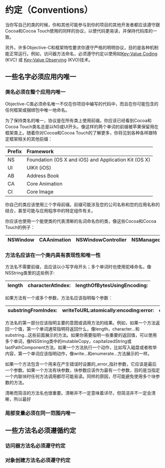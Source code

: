 # 约定（Conventions）

当你写自己的类的时候，你和其他可能参与到你的项目的其他开发者都应该遵守跟Cocoa和Cocoa Touch使用的同样的协议，以使代码更易读，并保持代码库的一致。

另外，许多Objective-C和框架特性要求你遵守严格的明明协议，目的是各种机制能正常运行。例如，访问器方法命名，必须遵守约定以使用如[Key-Value Coding]() \(KVC\) 或 [Key-Value Observing]() \(KVO\)技术。

## 一些名字必须应用内唯一

### 类名必须在整个应用内唯一

Objective-C类必须命名唯一不仅在你项目中编写的代码中，而且在你可能包含的任何框架或捆绑包中唯一地命名。

为了保持类名的唯一，协议是在所有类上使用前缀。你应该已经看到Cocoa和Cocoa Touch类名总是以NS或UI开头。像这样的两个单词的前缀被苹果保留用在框架类上。随着你对Cocoa和Cocoa Touch的了解更多，你将见到各种各样跟特定框架相关的其他前缀：

| Prefix | Framework |
| :--- | :--- |
| NS | Foundation \(OS X and iOS\) and Application Kit \(OS X\) |
| UI | UIKit \(iOS\) |
| AB | Address Book |
| CA | Core Animation |
| CI | Core Image |

你自己的类应该使用三个字母前缀。前缀可能涉及您的公司名称和您的应用名称的结合，甚至可能与应用程序中的特定组件有关。

你应该也使用一个能使类的代表清晰的名词命名你的类，像这些Cocoa和Cocoa Touch的例子：

| NSWindow | CAAnimation | NSWindowController | NSManagedObjectContext |
| :--- | :--- | :--- | :--- |


### 方法名应该在一个类内具有表现性和唯一性

方法名不需要前缀，且应该以小写字母开头；多个单词时也使用驼峰命名，像NSString类里的这些例子:

| length | characterAtIndex: | lengthOfBytesUsingEncoding: |
| :--- | :--- | :--- |


如果方法有一个或多个参数，方法名应该指明每个参数：

| substringFromIndex: | writeToURL:atomically:encoding:error: | enumerateSubstringsInRange:options:usingBlock: |
| :--- | :--- | :--- |




方法名的第一部分应该指明主要的意图或调用方法的结果。例如，如果一个方法返回一个值，第一个单词通常指明将返回什么，像length，character...和substring...这些前面展示的方法。如果你需要指明一些重要的返回值，可以使用多个单词，像NSString类中的mutableCopy，capitalizedString或lastPathComponent方法。如果一个方法执行一个动作，比如写入磁盘或者枚举内容，第一个单词应该指明动作，像write...和enumerate...方法展示的一样。

如果一个方法包含一个用来在产生错误时设置的_error_指针参数，它应该是最后一个参数。如果一个方法有块参数，块参数应该作为最有一个参数，目的是当指定一个内联块时任何方法调用都尽可能易读。同样的原因，尽可能避免使用多个块参数的方法。

清晰而简洁的方法名也很重要。清晰并不一定意味着详尽，但简洁并不一定会清晰，所以最好





### 局部变量必须在同一范围内唯一

## 一些方法名必须遵循约定

### 访问器方法名必须遵守约定

### 对象创建方法名必须遵守约定

## 



